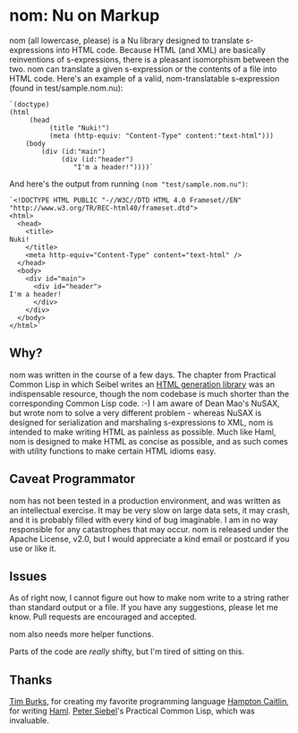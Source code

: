 # nom: Nu on Markup #
nom (all lowercase, please) is a Nu library designed to translate s-expressions into HTML code. Because HTML (and XML) are basically reinventions of s-expressions, there is a pleasant isomorphism between the two. nom can translate a given s-expression or the contents of a file into HTML code. Here's an example of a valid, nom-translatable s-expression (found in test/sample.nom.nu):

    `(doctype)
    (html
         (head
              (title "Nuki!")
              (meta (http-equiv: "Content-Type" content:"text-html")))
        (body
            (div (id:"main")
                 (div (id:"header")
                    "I'm a header!"))))`
                
And here's the output from running `(nom "test/sample.nom.nu")`:

    `<!DOCTYPE HTML PUBLIC "-//W3C//DTD HTML 4.0 Frameset//EN" "http://www.w3.org/TR/REC-html40/frameset.dtd">
    <html>
      <head>
        <title>
    Nuki!
        </title>
        <meta http-equiv="Content-Type" content="text-html" />
      </head>
      <body>
        <div id="main">
          <div id="header">
    I'm a header!
          </div>
        </div>
      </body>
    </html>`

## Why? ##

nom was written in the course of a few days. The chapter from Practical Common Lisp in which Seibel writes an [HTML generation library](http://gigamonkeys.com/book/practical-an-html-generation-library-the-interpreter.html) was an indispensable resource, though the nom codebase is much shorter than the corresponding Common Lisp code. :-) I am aware of Dean Mao's NuSAX, but wrote nom to solve a very different problem - whereas NuSAX is designed for serialization and marshaling s-expressions to XML, nom is intended to make writing HTML as painless as possible. Much like Haml, nom is designed to make HTML as concise as possible, and as such comes with utility functions to make certain HTML idioms easy.

## Caveat Programmator ##

nom has not been tested in a production environment, and was written as an intellectual exercise. It may be very slow on large data sets, it may crash, and it is probably filled with every kind of bug imaginable. I am in no way responsible for any catastrophes that may occur. nom is released under the Apache License, v2.0, but I would appreciate a kind email or postcard if you use or like it.

## Issues ##

As of right now, I cannot figure out how to make nom write to a string rather than standard output or a file. If you have any suggestions, please let me know. Pull requests are encouraged and accepted.

nom also needs more helper functions.

Parts of the code are *really* shifty, but I'm tired of sitting on this.

## Thanks ##

[Tim Burks](http://programming.nu), for creating my favorite programming language
[Hampton Caitlin](http://hamptoncatlin.com/), for writing [Haml](http://haml.hamptoncatlin.com/).
[Peter Siebel](http://gigamonkeys.com/book/)'s Practical Common Lisp, which was invaluable.